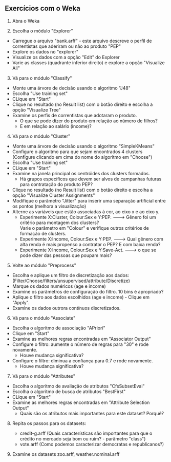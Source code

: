 ## Exercícios com o Weka

1. Abra o Weka  

2. Escolha o módulo "Explorer"  
 - Carregue o arquivo "bank.arff" - este arquivo descreve o perfil de correntistas que aderiram ou não ao produto "PEP"  
 - Explore os dados no "explorer"  
 - Visualize os dados com a opção "Edit" do Explorer  
 - Varie as classes (quadrante inferior direito) e explore a opção "Visualize All"  

3. Vá para o módulo "Classify"  
 - Monte uma árvore de decisão usando o algoritmo "J48"  
 - Escolha "Use training set"  
 - CLique em "Start"  
 - Clique no resultado (no Result list) com o botão direito e escolha a opção "Visualize Tree"  
 - Examine os perfis de correntistas que adotaram o produto.  
	- O que se pode dizer do produto em relação ao número de filhos?  
	- E em relação ao salário (income)?  

4. Vá para o módulo "Cluster"  
 - Monte uma árvore de decisão usando o algoritmo "SimpleKMeans"  
 - Configure o algoritmo para que sejam encontrados 4 clusters (Configure clicando em cima do nome do algoritmo em "Choose")  
 - Escolha "Use training set"  
 - CLique em "Start"  
 - Examine na janela principal os centróides dos clusters formados.   
	- Há grupos específicos que devem ser alvos de campanhas futuras para contratação do produto PEP?  
 - Clique no resultado (no Result list) com o botão direito e escolha a opção "Visualize Cluster Assignments"  
 - Modifique o parâmetro "Jitter" para inserir uma separação artificial entre os pontos (melhora a visualização)  
 - Alterne as variáveis que estão associadas à cor, ao eixo x e ao eixo y.  
	- Experimente X:Cluster, Colour:Sex e Y:PEP. ---> Gênero foi um critério para montagem dos clusters?  
							  Varie o parâmetro em "Colour" e verifique outros critérios de   formação de clusters.  
	- Experimente X:Income, Colour:Sex e Y:PEP.  ---> Qual gênero com alta renda é mais propenso a contratar o PEP? E com baixa renda?  
	- Experimente X:Income, Colour:Sex e Y:Save-Act.  ---> o que se pode dizer das pessoas que poupam mais?  

5. Volte ao módulo "Preprocess"  
 - Escolha e aplique um filtro de discretização aos dados: (Filter/Choose/filters/unsupervised/attribute/Discretize)  
 - Marque os dados numéricos (age e income)  
 - Examine os parâmetros de configuração do filtro. 10 bins é apropriado?  
 - Aplique o filtro aos dados escolhidos (age e income) - Clique em "Apply".  
 - Examine os dados outrora contínuos discretizados.  

6. Vá para o módulo "Associate"  
 - Escolha o algoritmo de associação "APriori"  
 - Clique em "Start"  
 - Examine as melhores regras encontradas em "Associator Output"  
 - Configure o filtro: aumente o número de regras para "30" e rode novamente.  
	- Houve mudança significativa?  
 - Configure o filtro: diminua a confiança para 0.7 e rode novamente.  
	- Houve mudança significativa?  

7. Vá para o módulo "Attributes"  
 - Escolha o algoritmo de avaliação de atributos "CfsSubsetEval"  
 - Escolha o algoritmo de busca de atributos "BestFirst"  
 - CLique em "Start"  
 - Examine as melhores regras encontradas em "Attribute Selection Output"  
	- Quais são os atributos mais importantes para este dataset? Porquê?  

8. Repita os passos para os datasets:  
	- credit-g.arff (Quais características são importantes para que o crédito no mercado seja bom ou ruim? - parâmetro "class")  
	- vote.arff (Como podemos caracterizar democratas e republicanos?)  

9. Examine os datasets zoo.arff, weather.nominal.arff  
